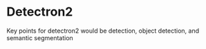 # Detectron2

Key points for detectron2 would be detection, object detection, and semantic segmentation
